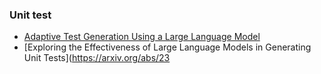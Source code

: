 ### Unit test
- [Adaptive Test Generation Using a Large Language Model](https://arxiv.org/abs/2302.06527)
- [Exploring the Effectiveness of Large Language Models in Generating Unit Tests](https://arxiv.org/abs/23